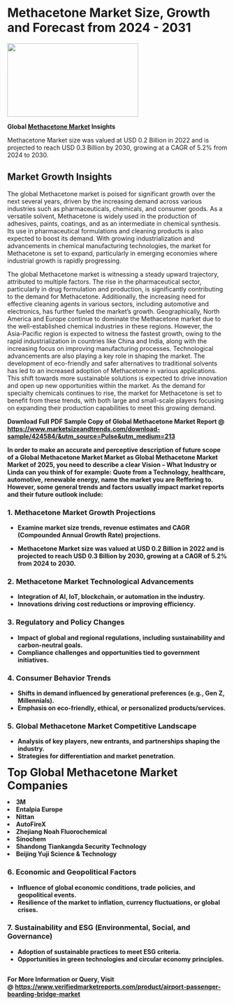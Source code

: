<H1>Methacetone Market Size, Growth and Forecast from 2024 - 2031</H1><img class="aligncenter size-medium wp-image-584254" src="https://thirdeyenews.in/wp-content/uploads/2024/09/Global-Market-Research-300x168.jpeg" alt="" width="300" height="168" /><p><strong>Global&nbsp;<a href="https://www.marketsizeandtrends.com/download-sample/424584/&amp;utm_source=Pulse&amp;utm_medium=213">Methacetone Market</a> Insights</strong></p><p>Methacetone Market size was valued at USD 0.2 Billion in 2022 and is projected to reach USD 0.3 Billion by 2030, growing at a CAGR of 5.2% from 2024 to 2030.</p><p><h2>Market Growth Insights</h2> <p>The global Methacetone market is poised for significant growth over the next several years, driven by the increasing demand across various industries such as pharmaceuticals, chemicals, and consumer goods. As a versatile solvent, Methacetone is widely used in the production of adhesives, paints, coatings, and as an intermediate in chemical synthesis. Its use in pharmaceutical formulations and cleaning products is also expected to boost its demand. With growing industrialization and advancements in chemical manufacturing technologies, the market for Methacetone is set to expand, particularly in emerging economies where industrial growth is rapidly progressing.</p> <p><strong></strong></p> <p>The global Methacetone market is witnessing a steady upward trajectory, attributed to multiple factors. The rise in the pharmaceutical sector, particularly in drug formulation and production, is significantly contributing to the demand for Methacetone. Additionally, the increasing need for effective cleaning agents in various sectors, including automotive and electronics, has further fueled the market’s growth. Geographically, North America and Europe continue to dominate the Methacetone market due to the well-established chemical industries in these regions. However, the Asia-Pacific region is expected to witness the fastest growth, owing to the rapid industrialization in countries like China and India, along with the increasing focus on improving manufacturing processes. Technological advancements are also playing a key role in shaping the market. The development of eco-friendly and safer alternatives to traditional solvents has led to an increased adoption of Methacetone in various applications. This shift towards more sustainable solutions is expected to drive innovation and open up new opportunities within the market. As the demand for specialty chemicals continues to rise, the market for Methacetone is set to benefit from these trends, with both large and small-scale players focusing on expanding their production capabilities to meet this growing demand.</p> <p><strong></p><p><span class=""><strong>Download Full PDF Sample Copy of Global Methacetone Market Report</strong> @ <a href="https://www.marketsizeandtrends.com/download-sample/424584/&amp;utm_source=Pulse&amp;utm_medium=213" target="_blank">https://www.marketsizeandtrends.com/download-sample/424584/&amp;utm_source=Pulse&amp;utm_medium=213</a></span></p><p>In order to make an accurate and perceptive description of future scope of a Global&nbsp;Methacetone Market Market as Global&nbsp;Methacetone Market Market of 2025, you need to describe a clear Vision &ndash; What Industry or Linda can you think of for example: Quote from a Technology, healthcare, automotive, renewable energy, name the market you are Reffering to. However, some general trends and factors usually impact market reports and their future outlook include:</p><h3>1.&nbsp;<strong>Methacetone Market Growth Projections</strong></h3><ul><li>Examine market size trends, revenue estimates and CAGR (Compounded Annual Growth Rate) projections.</li><li><p>Methacetone Market size was valued at USD 0.2 Billion in 2022 and is projected to reach USD 0.3 Billion by 2030, growing at a CAGR of 5.2% from 2024 to 2030.</p></li></ul><h3>2.&nbsp;<strong>Methacetone Market Technological Advancements</strong></h3><ul><li>Integration of AI, IoT, blockchain, or automation in the industry.</li><li>Innovations driving cost reductions or improving efficiency.</li></ul><h3>3.&nbsp;<strong>Regulatory and Policy Changes</strong></h3><ul><li>Impact of global and regional regulations, including sustainability and carbon-neutral goals.</li><li>Compliance challenges and opportunities tied to government initiatives.</li></ul><h3>4.&nbsp;<strong>Consumer Behavior Trends</strong></h3><ul><li>Shifts in demand influenced by generational preferences (e.g., Gen Z, Millennials).</li><li>Emphasis on eco-friendly, ethical, or personalized products/services.</li></ul><h3>5.&nbsp;<strong>Global Methacetone Market Competitive Landscape</strong></h3><ul><li>Analysis of key players, new entrants, and partnerships shaping the industry.</li><li>Strategies for differentiation and market penetration.</li></ul><p data-pm-slice="1 1 []"><span style="color: inherit; font-family: inherit; font-size: 25px;">Top Global Methacetone Market Companies</span></p><div class="" data-test-id=""><p><li>3M</li><li> Entalpia Europe</li><li> Nittan</li><li> AutoFireX</li><li> Zhejiang Noah Fluorochemical</li><li> Sinochem</li><li> Shandong Tiankangda Security Technology</li><li> Beijing Yuji Science & Technology</li></p></div><h3>6.&nbsp;<strong>Economic and Geopolitical Factors</strong></h3><ul><li>Influence of global economic conditions, trade policies, and geopolitical events.</li><li>Resilience of the market to inflation, currency fluctuations, or global crises.</li></ul><h3>7.&nbsp;<strong>Sustainability and ESG (Environmental, Social, and Governance)</strong></h3><ul><li>Adoption of sustainable practices to meet ESG criteria.</li><li>Opportunities in green technologies and circular economy principles.</li></ul><h2><strong style="font-size: 14px;">For More Information or Query, Visit @&nbsp;</strong><a style="background-color: #ffffff; font-size: 14px;" href="https://www.marketsizeandtrends.com/report/methacetone-market/" target="_blank">https://www.verifiedmarketreports.com/product/airport-passenger-boarding-bridge-market</a></h2>
